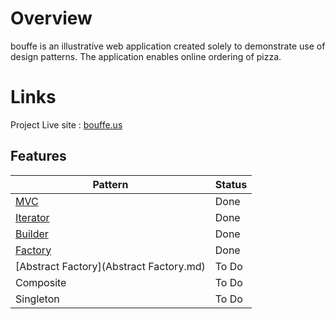 ﻿# Overview

bouffe is an illustrative web application created solely to demonstrate use of design patterns.
The application enables online ordering of pizza. 
# Links

Project Live site : [bouffe.us](https://bouffe.us)


## Features
|Pattern  |Status  |
|--|--|
|  [MVC](MVC.md) |Done  |
|  [Iterator](Iterator.md)| Done  |
|  [Builder](Builder.md)| Done  |
|  [Factory](Factory.md) | Done  |
|  [Abstract Factory](Abstract Factory.md)| To Do  |
|  Composite| To Do  |
|  Singleton |To Do  |
